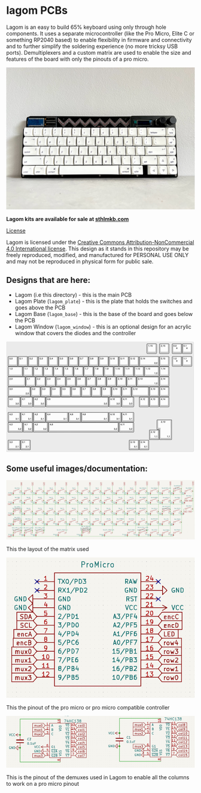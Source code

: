 # lagom PCBs
Lagom is an easy to build 65% keyboard using only through hole components. It uses a separate microcontroller (like the Pro Micro, Elite C or something RP2040 based) to enable flexibility in firmware and connectivity and to further simplify the soldering experience (no more tricksy USB ports). Demultiplexers and a custom matrix are used to enable the size and features of the board with only the pinouts of a pro micro. 

![lagom](../img/lagom.jpeg "lagom")

**Lagom kits are available for sale at [sthlmkb.com](https://sthlmkb.com/shop/lagom-keyboard-kit/)**

[License](LICENSE)

Lagom is licensed under the [Creative Commons Attribution-NonCommercial 4.0 International license](https://creativecommons.org/licenses/by-nc/4.0/). This design as it stands in this repository may be freely reproduced, modified, and manufactured for PERSONAL USE ONLY and may not be reproduced in physical form for public sale. 

## Designs that are here:
* Lagom (i.e this directory) - this is the main PCB
* Lagom Plate (`lagom_plate`) - this is the plate that holds the switches and goes above the PCB
* Lagom Base (`lagom_base`) - this is the base of the board and goes below the PCB
* Lagom Window (`lagom_window`) - this is an optional design for an acrylic window that covers the diodes and the controller

![lagom layout](../img/layout.png "lagom layout")

## Some useful images/documentation:

![lagom matrix](lagom_matrix.png "lagom matrix")

This the layout of the matrix used

![controller pinout](lagom_controller_pinout.png "controller pinout")

This the pinout of the pro micro or pro micro compatible controller

![demux pinout](lagom_demux_pinout.png "demux pinout")

This is the pinout of the demuxes used in Lagom to enable all the columns to work on a pro micro pinout
